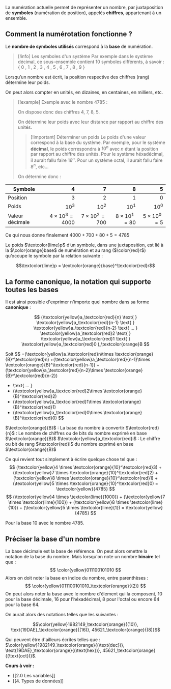 La numération actuelle permet de représenter un nombre, par juxtaposition de **symboles** (numération de position), appelés **chiffres**, appartenant à un ensemble.

## Comment la numérotation fonctionne ?

Le **nombre de symboles utilisés** correspond à la **base** de numération.

>[!info] Les symboles d'un système
>Par exemple dans le système décimal, ce sous-ensemble contient 10 symboles différents, à savoir : { 0 , 1 , 2 , 3 , 4 , 5 , 6 , 7 , 8 , 9 }

Lorsqu’un nombre est écrit, la position respective des chiffres (rang) détermine leur poids.

On peut alors compter en unités, en dizaines, en centaines, en milliers, etc.

> [!example] Exemple avec le nombre 4785 :
> 
> On dispose donc des chiffres 4, 7, 8, 5.
> 
> On détermine leur poids avec leur distance par rapport au chiffre des unités.
> >[!important] Déterminer un poids
> >Le poids d'une valeur correspond à la base du système. Par exemple, pour le système **décimal**, le poids correspondra à $10^n$ avec $n$ étant la position par rapport au chiffre des unités.
> >Pour le système héxadécimal, il aurait fallu faire $16^n$.
> >Pour un système octal, il aurait fallu faire $8^n$, etc...
> 
> On détermine donc :
> 
| Symbole         | 4                      | 7                     | 8      | 5      | 
| --------------- | ----------------------: | ---------------------: | ------: | ------: |
| Position        | 3                      | 2                     | 1      | 0      |
| Poids           | $10^3$                 | $10^2$                | $10^1$ | $10^0$ |
| Valeur décimale | $4 \times 10^3 = 4000$ | $7 \times 10^2 = 700$ | $8 \times 10^1 = 80$       |  $5\times 10^0 = 5$      |
Ce qui nous donne finalement  $4000 + 700 + 80 + 5 = 4785$

Le poids $\textcolor{lime}p$ d’un symbole, dans une juxtaposition, est lié à la $\color{orange}base$ de numération et au rang ($\color{red}r$) qu’occupe le symbole par la relation suivante :

$$\textcolor{lime}p = \textcolor{orange}{base}^\textcolor{red}r$$
## La forme canonique, la notation qui supporte toutes les bases

Il est ainsi possible d'exprimer n'importe quel nombre dans sa forme **canonique** :

$$
(\textcolor{yellow}a_\textcolor{red}{n} \text{ } \textcolor{yellow}a_\textcolor{red}{n-1} \text{ } \textcolor{yellow}a_\textcolor{red}{n-2} \text{ ... } \textcolor{yellow}a_\textcolor{red}2 \text{ } \textcolor{yellow}a_\textcolor{red}1 \text{ }  
\textcolor{yellow}a_\textcolor{red}0 )_\textcolor{orange}B
$$

Soit 
$$
=(\textcolor{yellow}a_\textcolor{red}n\times \textcolor{orange}{B}^\textcolor{red}n)
+(\textcolor{yellow}a_\textcolor{red}{n-1}\times \textcolor{orange}{B}^\textcolor{red}{n-1})
+(\textcolor{yellow}a_\textcolor{red}{n-2}\times \textcolor{orange}{B}^\textcolor{red}{n-2}) 
+ \text{ ... } 
+ (\textcolor{yellow}a_\textcolor{red}2\times \textcolor{orange}{B}^\textcolor{red}2)
+ (\textcolor{yellow}a_\textcolor{red}1\times \textcolor{orange}{B}^\textcolor{red}1)
+ (\textcolor{yellow}a_\textcolor{red}0\times \textcolor{orange}{B}^\textcolor{red}0)
$$

$\textcolor{orange}{B}$ : La base du nombre à convertir
$\textcolor{red}{n}$ : Le nombre de chiffres ou de bits du nombre exprimé en base $\textcolor{orange}{B}$
$\textcolor{yellow}a_\textcolor{red}i$ : Le chiffre ou bit de rang $\textcolor{red}i$ du nombre exprimé en base $\textcolor{orange}{B}$

Ce qui revient tout simplement à écrire quelque chose tel que : 
$$
(\textcolor{yellow}4 \times \textcolor{orange}{10}^\textcolor{red}3) + (\textcolor{yellow}7 \times \textcolor{orange}{10}^\textcolor{red}2) + (\textcolor{yellow}8 \times \textcolor{orange}{10}^\textcolor{red}1) + (\textcolor{yellow}5 \times \textcolor{orange}{10}^\textcolor{red}0) = \textcolor{yellow}{4785}
$$
$$
(\textcolor{yellow}4 \times \textcolor{lime}{1000}) + (\textcolor{yellow}7 \times \textcolor{lime}{100}) + (\textcolor{yellow}8 \times \textcolor{lime}{10}) + (\textcolor{yellow}5 \times \textcolor{lime}{1}) = \textcolor{yellow}{4785}
$$

Pour la base $10$ avec le nombre $4785$.

## Préciser la base d'un nombre 

La base décimale est la base de référence. On peut alors omettre la notation de la base du nombre.
Mais lorsqu'on note un nombre **binaire** tel que :
$$
\color{yellow}011100101010
$$
Alors on doit noter la base en indice du nombre, entre parenthèses : 
$$
\color{yellow}011100101010_\textcolor{orange}{(2)}
$$
On peut alors noter la base avec le nombre d'élement qui la composent, 10 pour la base décimale, 16 pour l'héxadécimal, 8 pour l'octal ou encore 64 pour la base 64.

On aurait alors des notations telles que les suivantes :

$$\color{yellow}1982149_\textcolor{orange}{(10)}, \text{19DAE}_\textcolor{orange}{(16)}, 45621_\textcolor{orange}{(8)}$$

Qui peuvent être d'ailleurs écrites telles que : $\color{yellow}1982149_\textcolor{orange}{(\text{dec})}, \text{19DAE}_\textcolor{orange}{(\text{hex})}, 45621_\textcolor{orange}{(\text{oct})}$.

**Cours à voir :**
- [[2.0 Les variables]]
- [[4. Types de données]]